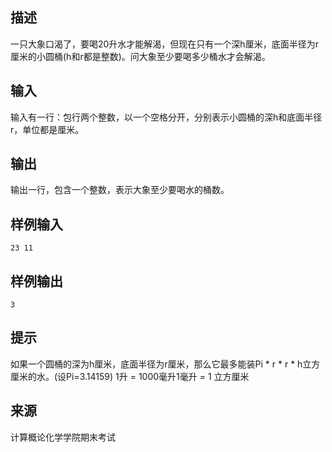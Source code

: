 ## 描述


一只大象口渴了，要喝20升水才能解渴，但现在只有一个深h厘米，底面半径为r厘米的小圆桶(h和r都是整数)。问大象至少要喝多少桶水才会解渴。

## 输入


输入有一行：包行两个整数，以一个空格分开，分别表示小圆桶的深h和底面半径r，单位都是厘米。

## 输出


输出一行，包含一个整数，表示大象至少要喝水的桶数。

## 样例输入


```
23 11
```


## 样例输出


```
3
```


## 提示


如果一个圆桶的深为h厘米，底面半径为r厘米，那么它最多能装Pi * r * r * h立方厘米的水。(设Pi=3.14159) 1升 = 1000毫升1毫升 = 1 立方厘米

## 来源


计算概论化学学院期末考试

